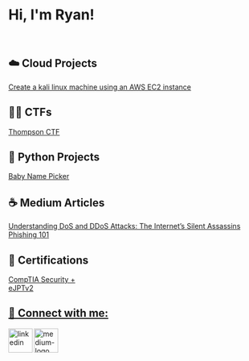 <h1>Hi, I'm Ryan!</h1>
<br>
<h2>☁️ Cloud Projects</h2>
<a href=https://github.com/RyanWhite74/KaliAWS/blob/main/README.md>Create a kali linux machine using an AWS EC2 instance</a>
<br> 
<h2>🏴‍☠️ CTFs</h2>
<a href=https://github.com/RyanWhite74/Thompson/blob/main/README.md#enroll-beta>Thompson CTF</a>
<br>
<h2>🐍 Python Projects</h2>
<a href=https://github.com/RyanWhite74/Baby-name-picker>Baby Name Picker</a>
<br>
<h2>☕️ Medium Articles</h2>
<a href=https://medium.com/@ryanawhite74/understanding-dos-and-ddos-attacks-the-internets-silent-assassins-dd367700a167>Understanding DoS and DDoS Attacks: The Internet’s Silent Assassins</a>
<br>
<a href=https://medium.com/@ryanawhite74/phishing-101-dc17de92e80>Phishing 101</a>


<h2>📜 Certifications</h2>
<a href=https://www.credly.com/badges/0ee0c69b-a658-45a0-b264-e33247ad2d3f/public_url>CompTIA Security +
  <br>
<a href=https://certs.ine.com/6cc4c91a-3dd9-4e1f-9bd3-83309d9d00a3#acc.8NjTDI9z>eJPTv2
  
<br>

<h2> 📱 Connect with me:</h2>

[<img align="left" img width="48" height="48" src="https://img.icons8.com/color/48/linkedin.png" alt="linkedin"/>][linkedin]
[<img align="left" img width="48" height="48" src="https://img.icons8.com/color-glass/48/medium-logo.png" alt="medium-logo"/>][medium]

[linkedin]: www.linkedin.com/in/ryanwhite74
[medium]: https://medium.com/@ryanawhite74
